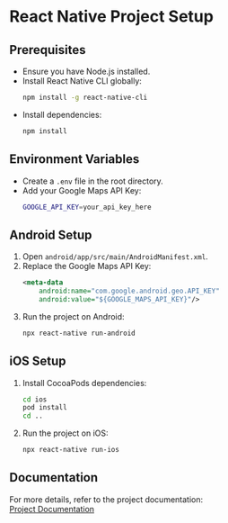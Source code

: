 # React Native Project Setup

## Prerequisites
- Ensure you have Node.js installed.
- Install React Native CLI globally:
  ```sh
  npm install -g react-native-cli
  ```
- Install dependencies:
  ```sh
  npm install
  ```

## Environment Variables
- Create a `.env` file in the root directory.
- Add your Google Maps API Key:
  ```sh
  GOOGLE_API_KEY=your_api_key_here
  ```

## Android Setup
1. Open `android/app/src/main/AndroidManifest.xml`.
2. Replace the Google Maps API Key:
   ```xml
   <meta-data
       android:name="com.google.android.geo.API_KEY"
       android:value="${GOOGLE_MAPS_API_KEY}"/>
   ```
3. Run the project on Android:
   ```sh
   npx react-native run-android
   ```

## iOS Setup
1. Install CocoaPods dependencies:
   ```sh
   cd ios
   pod install
   cd ..
   ```
2. Run the project on iOS:
   ```sh
   npx react-native run-ios
   ```

## Documentation
For more details, refer to the project documentation:  
[Project Documentation](https://docs.google.com/document/d/1OZEhFBPs1km2d5tvHS5Litg_SYhzZRU5BAiS9E68Zfs/edit?usp=sharing)
